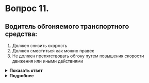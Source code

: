 # Вопрос 11.

## Водитель обгоняемого транспортного средства:

1. Должен снизить скорость
2. Должен сместиться как можно правее
3. Не должен препятствовать обгону путем повышения скорости движения или иными действиями

<details>
<summary><b>Показать ответ</b></summary>
Правильный ответ: 3
</details>
<details>
<summary><b>Подробнее</b></summary>
Водителю обгоняемого транспортного средства запрещается препятствовать обгону посредством повышения скорости движения или иными действиями.
(Пункт 11.3 ПДД)
</details>